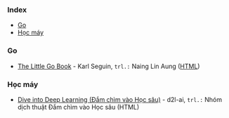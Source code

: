 ### Index

* [Go](#golang)
* [Học máy](#machine-learning)


### <a id="golang"></a>Go

* [The Little Go Book](https://github.com/nainglinaung/the-little-go-book) - Karl Seguin, `trl.:` Naing Lin Aung ([HTML](https://github.com/quangnh89/the-little-go-book/blob/master/vi/go.md))


### <a id="machine-learning"></a>Học máy

* [Dive into Deep Learning (Đắm chìm vào Học sâu)](https://d2l.ai) - d2l-ai, `trl.:` Nhóm dịch thuật Đắm chìm vào Học sâu (HTML)

